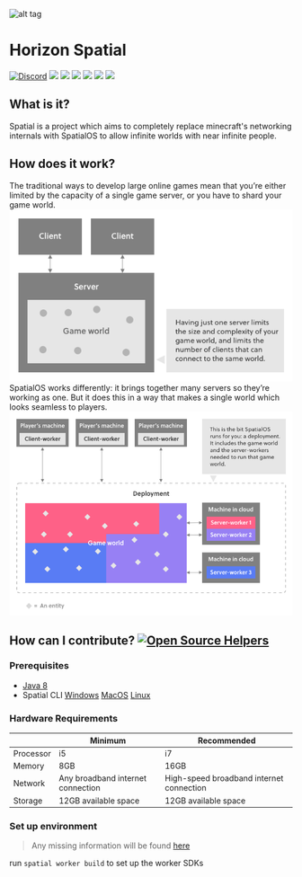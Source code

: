 ![alt tag](docs/spatial.png)

# Horizon Spatial

[![Discord](https://img.shields.io/discord/422424112863117312.svg?style=for-the-badge&logo=discord)](https://discord.gg/758eCD7)
![](https://img.shields.io/github/contributors/HRZNStudio/Spatial.svg?style=for-the-badge&logo=github)
![](https://img.shields.io/github/issues/HRZNStudio/Spatial.svg?style=for-the-badge&logo=github)
![](https://img.shields.io/github/issues-pr/HRZNStudio/Spatial.svg?style=for-the-badge&logo=github)
![](https://img.shields.io/github/forks/HRZNStudio/Spatial.svg?style=for-the-badge&logo=github)
![](https://img.shields.io/github/stars/HRZNStudio/Spatial.svg?style=for-the-badge&logo=github)
![](https://img.shields.io/badge/License-MIT-green.svg?style=for-the-badge)

## What is it?
Spatial is a project which aims to completely replace minecraft's networking internals with SpatialOS to allow infinite worlds with near infinite people.

## How does it work?

The traditional ways to develop large online games mean that you’re either limited by the capacity of a single game server, or you have to shard your game world.
![alt tag](docs/trad-client-server.png)
SpatialOS works differently: it brings together many servers so they’re working as one. But it does this in a way that makes a single world which looks seamless to players.
![alt tag](docs/deployment.png)

## How can I contribute? [![Open Source Helpers](https://www.codetriage.com/hrznstudio/spatial/badges/users.svg)](https://www.codetriage.com/hrznstudio/spatial)

### Prerequisites
- [Java 8](http://www.oracle.com/technetwork/java/javase/downloads/jdk8-downloads-2133151.html)
- Spatial CLI [Windows](https://docs.improbable.io/reference/13.5/shared/get-started/setup/win) [MacOS](https://docs.improbable.io/reference/13.5/shared/get-started/setup/mac) [Linux](https://docs.improbable.io/reference/13.5/shared/get-started/setup/linux)

### Hardware Requirements
|           | Minimum                           | Recommended                              |
|-----------|-----------------------------------|------------------------------------------|
| Processor | i5                                | i7                                       |
| Memory    | 8GB                               | 16GB                                     |
| Network   | Any broadband internet connection | High-speed broadband internet connection |
| Storage   | 12GB available space              | 12GB available space                     |

### Set up environment

> Any missing information will be found [here](https://docs.improbable.io/reference/13.5/shared/build)

run `spatial worker build` to set up the worker SDKs
